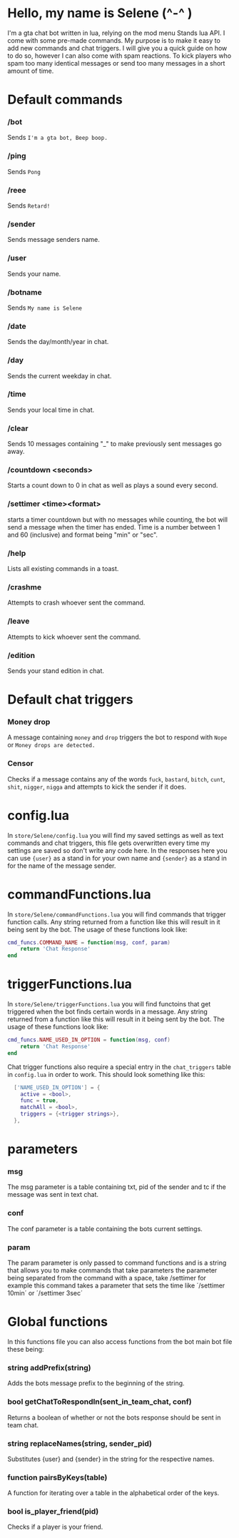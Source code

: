 # Hello, my name is Selene (\^-^ )

I'm a gta chat bot written in lua, relying on the mod menu Stands lua API. I come with some pre-made commands. My purpose is to make it easy to add new commands and chat triggers. I will give you a quick guide on how to do so, however I can also come with spam reactions. To kick players who spam too many identical messages or send too many messages in a short amount of time.

# Default commands

### /bot
Sends `I'm a gta bot, Beep boop.`

### /ping
Sends `Pong`

### /reee
Sends `Retard!`

### /sender
Sends message senders name.

### /user
Sends your name.

### /botname
Sends `My name is Selene`

### /date
Sends the day/month/year in chat.

### /day
Sends the current weekday in chat.

### /time
Sends your local time in chat.

### /clear
Sends 10 messages containing "_" to make previously sent messages go away.

### /countdown <seconds\>
Starts a count down to 0 in chat as well as plays a sound every second.

### /settimer <time\><format\>
starts a timer countdown but with no messages while counting, the bot will send a message when the timer has ended. Time is a number between 1 and 60 (inclusive) and format being "min" or "sec".

### /help
Lists all existing commands in a toast.

### /crashme
Attempts to crash whoever sent the command.

### /leave
Attempts to kick whoever sent the command.

### /edition
Sends your stand edition in chat.

# Default chat triggers

### Money drop
A message containing `money` and `drop` triggers the bot to respond with `Nope` or `Money drops are detected.`

### Censor
Checks if a message contains any of the words `fuck`, `bastard`, `bitch`, `cunt`, `shit`, `nigger`, `nigga` and attempts to kick the sender if it does.

# config.lua

In `store/Selene/config.lua` you will find my saved settings as well as text commands and chat triggers, this file gets overwritten every time my settings are saved so don't write any code here. In the responses here you can use `{user}` as a stand in for your own name and `{sender}` as a stand in for the name of the message sender.

# commandFunctions.lua

In `store/Selene/commandFunctions.lua` you will find commands that trigger function calls. Any string returned from a function like this will result in it being sent by the bot. The usage of these functions look like:

```lua
cmd_funcs.COMMAND_NAME = function(msg, conf, param)
    return 'Chat Response'
end
```

# triggerFunctions.lua

In `store/Selene/triggerFunctions.lua` you will find functoins that get triggered when the bot finds certain words in a message. Any string returned from a function like this will result in it being sent by the bot. The usage of these functions look like:

```lua
cmd_funcs.NAME_USED_IN_OPTION = function(msg, conf)
    return 'Chat Response'
end
```

Chat trigger functions also require a special entry in the `chat_triggers` table in `config.lua` in order to work. This should look something like this:

```lua
  ['NAME_USED_IN_OPTION'] = {
    active = <bool>,
    func = true,
    matchAll = <bool>,
    triggers = {<trigger strings>},
  },
```

# parameters

### msg
The msg parameter is a table containing txt, pid of the sender and tc if the message was sent in text chat.

### conf
The conf parameter is a table containing the bots current settings.

### param
The param parameter is only passed to command functions and is a string that allows you to make commands that take parameters the parameter being separated from the command with a space, take /settimer for example this command takes a parameter that sets the time like ´/settimer 10min´ or ´/settimer 3sec´

# Global functions

In this functions file you can also access functions from the bot main bot file these being:


### string addPrefix(string)
Adds the bots message prefix to the beginning of the string.

### bool getChatToRespondIn(sent_in_team_chat, conf)
Returns a boolean of whether or not the bots response should be sent in team chat.

### string replaceNames(string, sender_pid)
Substitutes {user} and {sender} in the string for the respective names.

### function pairsByKeys(table)
A function for iterating over a table in the alphabetical order of the keys.

### bool is_player_friend(pid)
Checks if a player is your friend.
